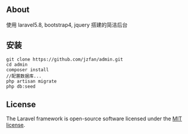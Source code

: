 ## About

使用 laravel5.8, bootstrap4, jquery 搭建的简洁后台

## 安装
```
git clone https://github.com/jzfan/admin.git
cd admin
composer install
//配置数据库...
php artisan migrate
php db:seed
```



## License

The Laravel framework is open-source software licensed under the [MIT license](https://opensource.org/licenses/MIT).
